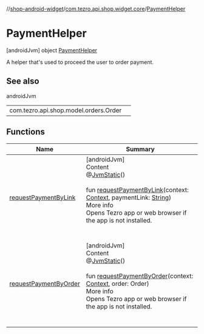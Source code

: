 //[shop-android-widget](../../../index.md)/[com.tezro.api.shop.widget.core](../index.md)/[PaymentHelper](index.md)



# PaymentHelper  
 [androidJvm] object [PaymentHelper](index.md)

A helper that's used to proceed the user to order payment.

   


## See also  
  
androidJvm  
  
| | |
|---|---|
| <a name="com.tezro.api.shop.widget.core/PaymentHelper///PointingToDeclaration/"></a>com.tezro.api.shop.model.orders.Order| <a name="com.tezro.api.shop.widget.core/PaymentHelper///PointingToDeclaration/"></a>|
  


## Functions  
  
|  Name |  Summary | 
|---|---|
| <a name="com.tezro.api.shop.widget.core/PaymentHelper/requestPaymentByLink/#android.content.Context#kotlin.String/PointingToDeclaration/"></a>[requestPaymentByLink](request-payment-by-link.md)| <a name="com.tezro.api.shop.widget.core/PaymentHelper/requestPaymentByLink/#android.content.Context#kotlin.String/PointingToDeclaration/"></a>[androidJvm]  <br>Content  <br>@[JvmStatic](https://kotlinlang.org/api/latest/jvm/stdlib/kotlin.jvm/-jvm-static/index.html)()  <br>  <br>fun [requestPaymentByLink](request-payment-by-link.md)(context: [Context](https://developer.android.com/reference/kotlin/android/content/Context.html), paymentLink: [String](https://kotlinlang.org/api/latest/jvm/stdlib/kotlin/-string/index.html))  <br>More info  <br>Opens Tezro app or web browser if the app is not installed.  <br><br><br>|
| <a name="com.tezro.api.shop.widget.core/PaymentHelper/requestPaymentByOrder/#android.content.Context#com.tezro.api.shop.model.orders.Order/PointingToDeclaration/"></a>[requestPaymentByOrder](request-payment-by-order.md)| <a name="com.tezro.api.shop.widget.core/PaymentHelper/requestPaymentByOrder/#android.content.Context#com.tezro.api.shop.model.orders.Order/PointingToDeclaration/"></a>[androidJvm]  <br>Content  <br>@[JvmStatic](https://kotlinlang.org/api/latest/jvm/stdlib/kotlin.jvm/-jvm-static/index.html)()  <br>  <br>fun [requestPaymentByOrder](request-payment-by-order.md)(context: [Context](https://developer.android.com/reference/kotlin/android/content/Context.html), order: Order)  <br>More info  <br>Opens Tezro app or web browser if the app is not installed.  <br><br><br>|


